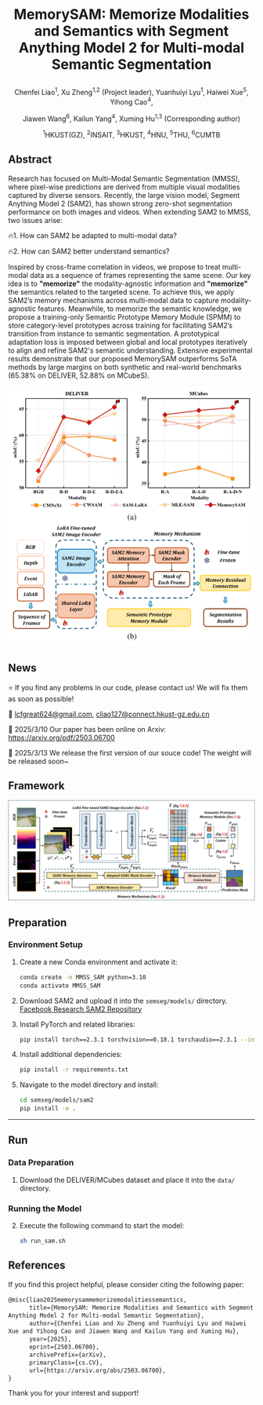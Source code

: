 # <p align="center"><strong>MemorySAM: Memorize Modalities and Semantics with Segment Anything Model 2 for Multi-modal Semantic Segmentation</strong></p>

<div align="center">
Chenfei Liao<sup>1</sup>, Xu Zheng<sup>1,2</sup><sup></sup> (Project leader), Yuanhuiyi Lyu<sup>1</sup>, Haiwei Xue<sup>5</sup>, Yihong Cao<sup>4</sup>, 
    
Jiawen Wang<sup>6</sup>, Kailun Yang<sup>4</sup>, Xuming Hu<sup>1,3</sup><sup></sup> (Corresponding author)
</div>

<div align="center">
<sup>1</sup>HKUST(GZ), <sup>2</sup>INSAIT, <sup>3</sup>HKUST, <sup>4</sup>HNU, <sup>5</sup>THU, <sup>6</sup>CUMTB
</div>

## Abstract

Research has focused on Multi-Modal Semantic Segmentation (MMSS), where pixel-wise predictions are derived from multiple visual modalities captured by diverse sensors. Recently, the large vision model, Segment Anything Model 2 (SAM2), has shown strong zero-shot segmentation performance on both images and videos. When extending SAM2 to MMSS, two issues arise: 

🔥1. How can SAM2 be adapted to multi-modal data?

🔥2. How can SAM2 better understand semantics?

Inspired by cross-frame correlation in videos, we propose to treat multi-modal data as a sequence of frames representing the same scene. Our key idea is to **"memorize"** the modality-agnostic information and **"memorize"** the semantics related to the targeted scene. To achieve this, we apply SAM2’s memory mechanisms across multi-modal data to capture modality-agnostic features. Meanwhile, to memorize the semantic knowledge, we propose a training-only Semantic Prototype Memory Module (SPMM) to store category-level prototypes across training for facilitating SAM2’s transition from instance to semantic segmentation. A prototypical adaptation loss is imposed between global and local prototypes iteratively to align and refine SAM2's semantic understanding. 
Extensive experimental results demonstrate that our proposed MemorySAM outperforms SoTA methods by large margins on both synthetic and real-world benchmarks (65.38% on DELIVER, 52.88% on MCubeS). 
<div align="center">
    <img src="Figure/Figure_Overview.png" alt="Overview" width="600"/>
</div>

## News
⭐ If you find any problems in our code, please contact us! We will fix them as soon as possible! 

📧 lcfgreat624@gmail.com, cliao127@connect.hkust-gz.edu.cn

🚩 2025/3/10 Our paper has been online on Arxiv: https://arxiv.org/pdf/2503.06700

🚩 2025/3/13 We release the first version of our souce code! The weight will be released soon~

## Framework

<div align="center">
    <img src="Figure/Figure_Framework.jpg" alt="Framework" width="1000"/>
</div>

## Preparation

### Environment Setup

1. Create a new Conda environment and activate it:
    ```bash
    conda create -n MMSS_SAM python=3.10 
    conda activate MMSS_SAM
    ```

2. Download SAM2 and upload it into the `semseg/models/` directory. [Facebook Research SAM2 Repository](https://github.com/facebookresearch/sam2)

2. Install PyTorch and related libraries:
    ```bash
    pip install torch==2.3.1 torchvision==0.18.1 torchaudio==2.3.1 --index-url https://download.pytorch.org/whl/cu121
    ```

3. Install additional dependencies:
    ```bash
    pip install -r requirements.txt
    ```

4. Navigate to the model directory and install:
    ```bash
    cd semseg/models/sam2
    pip install -e .
    ```

---

## Run

### Data Preparation

1. Download the DELIVER/MCubes dataset and place it into the `data/` directory.

### Running the Model

2. Execute the following command to start the model:
    ```bash
    sh run_sam.sh
    ```


## References

If you find this project helpful, please consider citing the following paper:
```
@misc{liao2025memorysammemorizemodalitiessemantics,
      title={MemorySAM: Memorize Modalities and Semantics with Segment Anything Model 2 for Multi-modal Semantic Segmentation}, 
      author={Chenfei Liao and Xu Zheng and Yuanhuiyi Lyu and Haiwei Xue and Yihong Cao and Jiawen Wang and Kailun Yang and Xuming Hu},
      year={2025},
      eprint={2503.06700},
      archivePrefix={arXiv},
      primaryClass={cs.CV},
      url={https://arxiv.org/abs/2503.06700}, 
}
```

Thank you for your interest and support!
